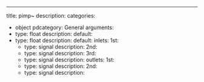 ---
title: pimp~
description:
categories:
 - object
pdcategory: General
arguments:
- type: float
  description:
  default:
- type: float
  description:
  default:
inlets:
  1st:
  - type: signal
    description:
  2nd:
  - type: signal
    description:
  3rd:
  - type: signal
    description:
outlets:
  1st:
  - type: signal
    description:
  2nd:
  - type: signal
    description:
